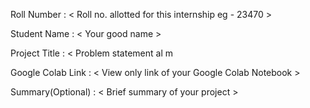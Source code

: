 Roll Number       :   < Roll no. allotted for this internship eg - 23470 >

Student Name      :   < Your good name >

Project Title     :   < Problem statement al m

Google Colab Link :   < View only link of your Google Colab Notebook >

Summary(Optional) :   < Brief summary of your project >
